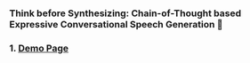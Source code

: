 ### Think before Synthesizing: Chain-of-Thought based Expressive Conversational Speech Generation 👋

### 1. [Demo Page](https://cot-talker.github.io/CoT-Talker/index.html)
